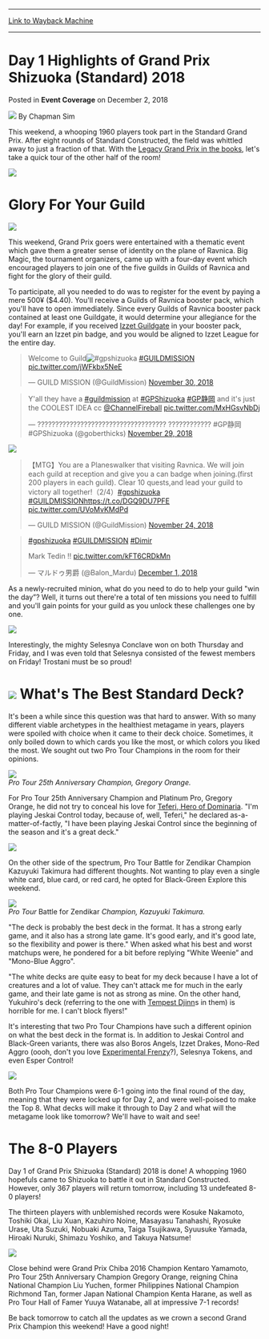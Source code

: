 
---
[Link to Wayback Machine](https://web.archive.org/web/20210803045415/https://magic.wizards.com/en/events/coverage/gpshi18-standard/day-1-highlights-grand-prix-shizuoka-standard-2018-2018-12-01)

[_metadata_:author]:- "Chapman Sim"
[_metadata_:description]:- "This weekend, a whooping 1960 players took part in the Standard Grand Prix. After eight rounds of Standard Constructed, the field was whittled away to just a fraction of that. With the Legacy Grand Prix in the books, let's take a quick tour of the other half of the room! Glory For Your Guild This weekend, Grand Prix goers were entertained with a thematic event which gave them"
[_metadata_:generator]:- "Drupal 7 (http://drupal.org)"
[_metadata_:node]:- "1363201"
[_metadata_:path_date]:- "2018-12-01"
[_metadata_:publish_date]:- "2018-12-02"
[_metadata_:source]:- "div-main-content"
[_metadata_:title]:- "Day 1 Highlights of Grand Prix Shizuoka (Standard) 2018"
[_metadata_:wayback_capture_timestamp]:- "2021-08-03 04:54:15"
[_metadata_:wayback_raw_url]:- "https://web.archive.org/web/20210803045415id_/https://magic.wizards.com/en/events/coverage/gpshi18-standard/day-1-highlights-grand-prix-shizuoka-standard-2018-2018-12-01"
[_metadata_:wayback_url]:- "https://magic.wizards.com/en/events/coverage/gpshi18-standard/day-1-highlights-grand-prix-shizuoka-standard-2018-2018-12-01"
---


Day 1 Highlights of Grand Prix Shizuoka (Standard) 2018
=======================================================



 Posted in **Event Coverage**
 on December 2, 2018 






![](https://media.magic.wizards.com/styles/auth_small/public/images/person/chapman.jpg)
By Chapman Sim











This weekend, a whooping 1960 players took part in the Standard Grand Prix. After eight rounds of Standard Constructed, the field was whittled away to just a fraction of that. With the [Legacy Grand Prix in the books](https://magic.wizards.com/en/events/coverage/gpshi18-legacy/top-stories-2018-11-30), let's take a quick tour of the other half of the room!


![](https://media.wizards.com/2018/events/gpshi18/gpShizuoka2018_S_Day1_Opening.jpg)


Glory For Your Guild
====================


![](https://media.wizards.com/2018/events/gpshi18/gpShizuoka2018_S_Day1_GuildMission1.jpg)


This weekend, Grand Prix goers were entertained with a thematic event which gave them a greater sense of identity on the plane of Ravnica. Big Magic, the tournament organizers, came up with a four-day event which encouraged players to join one of the five guilds in Guilds of Ravnica and fight for the glory of their guild.


To participate, all you needed to do was to register for the event by paying a mere 500¥ ($4.40). You'll receive a Guilds of Ravnica booster pack, which you'll have to open immediately. Since every Guilds of Ravnica booster pack contained at least one Guildgate, it would determine your allegiance for the day! For example, if you received [Izzet Guildgate](https://gatherer.wizards.com/Pages/Card/Details.aspx?name=Izzet+Guildgate) in your booster pack, you'll earn an Izzet pin badge, and you would be aligned to Izzet League for the entire day.



> 
> Welcome to Guild![#gpshizuoka](https://twitter.com/hashtag/gpshizuoka?src=hash&ref_src=twsrc%5Etfw) [#GUILDMISSION](https://twitter.com/hashtag/GUILDMISSION?src=hash&ref_src=twsrc%5Etfw) [pic.twitter.com/jWFkbx5NeE](https://t.co/jWFkbx5NeE)
> 
> 
> — GUILD MISSION (@GuildMission) [November 30, 2018](https://twitter.com/GuildMission/status/1068318264097353728?ref_src=twsrc%5Etfw)



> 
> Y'all they have a [#guildmission](https://twitter.com/hashtag/guildmission?src=hash&ref_src=twsrc%5Etfw) at [#GPShizuoka](https://twitter.com/hashtag/GPShizuoka?src=hash&ref_src=twsrc%5Etfw) [#GP静岡](https://twitter.com/hashtag/GP%E9%9D%99%E5%B2%A1?src=hash&ref_src=twsrc%5Etfw) and it's just the COOLEST IDEA cc [@ChannelFireball](https://twitter.com/ChannelFireball?ref_src=twsrc%5Etfw) [pic.twitter.com/MxHGsvNbDj](https://t.co/MxHGsvNbDj)
> 
> 
> — ???????????????????????????????????? ???????????? #GP静岡 #GPShizuoka (@goberthicks) [November 29, 2018](https://twitter.com/goberthicks/status/1067989249440522241?ref_src=twsrc%5Etfw)


![](https://media.wizards.com/2018/events/gpshi18/gpShizuoka2018_S_Day1_GuildMission2.jpg)



> 
> 【MTG】You are a Planeswalker that visiting Ravnica. We will join each guild at reception and give you a can badge when joining.(first 200 players in each guild). Clear 10 quests,and lead your guild to victory all together!（2/4）[#gpshizuoka](https://twitter.com/hashtag/gpshizuoka?src=hash&ref_src=twsrc%5Etfw) [#GUILDMISSION](https://twitter.com/hashtag/GUILDMISSION?src=hash&ref_src=twsrc%5Etfw)<https://t.co/DGQ9DU7PFE> [pic.twitter.com/UVoMvKMdPd](https://t.co/UVoMvKMdPd)
> 
> 
> — GUILD MISSION (@GuildMission) [November 24, 2018](https://twitter.com/GuildMission/status/1066272384183726080?ref_src=twsrc%5Etfw)



> 
> [#gpshizuoka](https://twitter.com/hashtag/gpshizuoka?src=hash&ref_src=twsrc%5Etfw) [#GUILDMISSION](https://twitter.com/hashtag/GUILDMISSION?src=hash&ref_src=twsrc%5Etfw) [#Dimir](https://twitter.com/hashtag/Dimir?src=hash&ref_src=twsrc%5Etfw)  
> 
> Mark Tedin !! [pic.twitter.com/kFT6CRDkMn](https://t.co/kFT6CRDkMn)
> 
> 
> — マルドゥ男爵 (@Balon\_Mardu) [December 1, 2018](https://twitter.com/Balon_Mardu/status/1068737744749289473?ref_src=twsrc%5Etfw)


As a newly-recruited minion, what do you need to do to help your guild "win the day”? Well, it turns out there're a total of ten missions you need to fulfill and you'll gain points for your guild as you unlock these challenges one by one.


![](https://media.wizards.com/2018/events/gpshi18/gpShizuoka2018_S_Day1_GuildMission3.jpg)


Interestingly, the mighty Selesnya Conclave won on both Thursday and Friday, and I was even told that Selesnya consisted of the fewest members on Friday! Trostani must be so proud!


[![](https://gatherer.wizards.com/Handlers/Image.ashx?type=card&name=Trostani+Discordant)](https://gatherer.wizards.com/Pages/Card/Details.aspx?name=Trostani+Discordant)
What's The Best Standard Deck?
==============================


It's been a while since this question was that hard to answer. With so many different viable archetypes in the healthiest metagame in years, players were spoiled with choice when it came to their deck choice. Sometimes, it only boiled down to which cards you like the most, or which colors you liked the most. We sought out two Pro Tour Champions in the room for their opinions.


![](https://media.wizards.com/2018/events/gpshi18/gpShizuoka2018_S_Day1_GregoryOrange.jpg)  
*Pro Tour 25th Anniversary Champion, Gregory Orange.*


For Pro Tour 25th Anniversary Champion and Platinum Pro, Gregory Orange, he did not try to conceal his love for [Teferi, Hero of Dominaria](https://gatherer.wizards.com/Pages/Card/Details.aspx?name=Teferi%2C+Hero+of+Dominaria). "I'm playing Jeskai Control today, because of, well, Teferi," he declared as-a-matter-of-factly, "I have been playing Jeskai Control since the beginning of the season and it's a great deck."


![](https://media.wizards.com/2018/events/gpshi18/gpShizuoka2018_S_Day1_Jeskai.jpg)


On the other side of the spectrum, Pro Tour Battle for Zendikar Champion Kazuyuki Takimura had different thoughts. Not wanting to play even a single white card, blue card, or red card, he opted for Black-Green Explore this weekend.


![](https://media.wizards.com/2018/events/gpshi18/gpShizuoka2018_S_Day1_KazuyukiTakimura.jpg)  
*Pro Tour* Battle for Zendikar *Champion, Kazuyuki Takimura.*


"The deck is probably the best deck in the format. It has a strong early game, and it also has a strong late game. It's good early, and it's good late, so the flexibility and power is there." When asked what his best and worst matchups were, he pondered for a bit before replying "White Weenie” and "Mono-Blue Aggro".


"The white decks are quite easy to beat for my deck because I have a lot of creatures and a lot of value. They can't attack me for much in the early game, and their late game is not as strong as mine. On the other hand, Yukuhiro's deck (referring to the one with [Tempest Djinn](https://gatherer.wizards.com/Pages/Card/Details.aspx?name=Tempest+Djinn)s in them) is horrible for me. I can't block flyers!"


It's interesting that two Pro Tour Champions have such a different opinion on what the best deck in the format is. In addition to Jeskai Control and Black-Green variants, there was also Boros Angels, Izzet Drakes, Mono-Red Aggro (oooh, don't you love [Experimental Frenzy](https://gatherer.wizards.com/Pages/Card/Details.aspx?name=Experimental+Frenzy)?), Selesnya Tokens, and even Esper Control!


![](https://media.wizards.com/2018/events/gpshi18/gpShizuoka2018_S_Day1_Esper.jpg)


Both Pro Tour Champions were 6-1 going into the final round of the day, meaning that they were locked up for Day 2, and were well-poised to make the Top 8. What decks will make it through to Day 2 and what will the metagame look like tomorrow? We'll have to wait and see!


The 8-0 Players
===============


Day 1 of Grand Prix Shizuoka (Standard) 2018 is done! A whopping 1960 hopefuls came to Shizuoka to battle it out in Standard Constructed. However, only 367 players will return tomorrow, including 13 undefeated 8-0 players!


The thirteen players with unblemished records were Kosuke Nakamoto, Toshiki Okai, Liu Xuan, Kazuhiro Noine, Masayasu Tanahashi, Ryosuke Urase, Uta Suzuki, Nobuaki Azuma, Taiga Tsujikawa, Syuusuke Yamada, Hiroaki Nuruki, Shimazu Yoshiko, and Takuya Natsume!


![](https://media.wizards.com/2018/events/gpshi18/gpShizuoka2018_S_Day1_UndefeatedBIG.jpg)


Close behind were Grand Prix Chiba 2016 Champion Kentaro Yamamoto, Pro Tour 25th Anniversary Champion Gregory Orange, reigning China National Champion Liu Yuchen, former Philippines National Champion Richmond Tan, former Japan National Champion Kenta Harane, as well as Pro Tour Hall of Famer Yuuya Watanabe, all at impressive 7-1 records!


Be back tomorrow to catch all the updates as we crown a second Grand Prix Champion this weekend! Have a good night!







